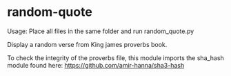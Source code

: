 # random-quote

Usage:
  Place all files in the same folder and run random_quote.py
  
Display a random verse from King james proverbs book.

To check the integrity of the proverbs file, this module imports the sha_hash module found here:
https://github.com/amir-hanna/sha3-hash

